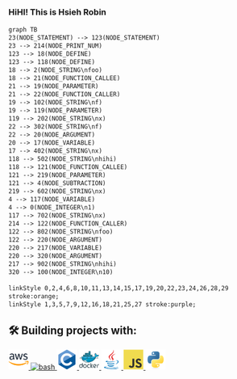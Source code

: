 ### HiHI! This is Hsieh Robin

<!--
**RobinHsieh/RobinHsieh** is a ✨ _special_ ✨ repository because its `README.md` (this file) appears on your GitHub profile.

Here are some ideas to get you started:

- 🔭 I’m currently working on ...
- 🌱 I’m currently learning ...
- 👯 I’m looking to collaborate on ...
- 🤔 I’m looking for help with ...
- 💬 Ask me about ...
- 📫 How to reach me: ...
- 😄 Pronouns: ...
- ⚡ Fun fact: ...
-->

```mermaid
graph TB
23(NODE_STATEMENT) --> 123(NODE_STATEMENT)
23 --> 214(NODE_PRINT_NUM)
123 --> 18(NODE_DEFINE)
123 --> 118(NODE_DEFINE)
18 --> 2(NODE_STRING\nfoo)
18 --> 21(NODE_FUNCTION_CALLEE)
21 --> 19(NODE_PARAMETER)
21 --> 22(NODE_FUNCTION_CALLER)
19 --> 102(NODE_STRING\nf)
19 --> 119(NODE_PARAMETER)
119 --> 202(NODE_STRING\nx)
22 --> 302(NODE_STRING\nf)
22 --> 20(NODE_ARGUMENT)
20 --> 17(NODE_VARIABLE)
17 --> 402(NODE_STRING\nx)
118 --> 502(NODE_STRING\nhihi)
118 --> 121(NODE_FUNCTION_CALLEE)
121 --> 219(NODE_PARAMETER)
121 --> 4(NODE_SUBTRACTION)
219 --> 602(NODE_STRING\nx)
4 --> 117(NODE_VARIABLE)
4 --> 0(NODE_INTEGER\n1)
117 --> 702(NODE_STRING\nx)
214 --> 122(NODE_FUNCTION_CALLER)
122 --> 802(NODE_STRING\nfoo)
122 --> 220(NODE_ARGUMENT)
220 --> 217(NODE_VARIABLE)
220 --> 320(NODE_ARGUMENT)
217 --> 902(NODE_STRING\nhihi)
320 --> 100(NODE_INTEGER\n10)

linkStyle 0,2,4,6,8,10,11,13,14,15,17,19,20,22,23,24,26,28,29 stroke:orange;
linkStyle 1,3,5,7,9,12,16,18,21,25,27 stroke:purple;
```

## 🛠️ **Building projects with:**
<p align="left" background-color="white"> 
  <a href="https://aws.amazon.com" target="_blank" rel="noreferrer"> 
    <img src="https://raw.githubusercontent.com/devicons/devicon/master/icons/amazonwebservices/amazonwebservices-original-wordmark.svg" alt="aws" width="40" height="40"/> </a> 
  <a href="https://www.gnu.org/software/bash/" target="_blank" rel="noreferrer"> 
    <img src="https://www.vectorlogo.zone/logos/gnu_bash/gnu_bash-icon.svg" alt="bash" width="40" height="40"/> </a> 
  <a href="https://www.cprogramming.com/" target="_blank" rel="noreferrer"> 
    <img src="https://raw.githubusercontent.com/devicons/devicon/master/icons/c/c-original.svg" alt="c" width="40" height="40"/> </a> 
  <a href="https://www.docker.com/" target="_blank" rel="noreferrer"> 
    <img src="https://raw.githubusercontent.com/devicons/devicon/master/icons/docker/docker-original-wordmark.svg" alt="docker" width="40" height="40"/> </a> 
  <a href="https://www.java.com" target="_blank" rel="noreferrer"> 
    <img src="https://raw.githubusercontent.com/devicons/devicon/master/icons/java/java-original.svg" alt="java" width="40" height="40"/> </a> 
  <a href="https://developer.mozilla.org/en-US/docs/Web/JavaScript" target="_blank" rel="noreferrer"> 
    <img src="https://raw.githubusercontent.com/devicons/devicon/master/icons/javascript/javascript-original.svg" alt="javascript" width="40" height="40"/> </a> 
  <a href="https://www.python.org" target="_blank" rel="noreferrer"> 
    <img src="https://raw.githubusercontent.com/devicons/devicon/master/icons/python/python-original.svg" alt="python" width="40" height="40"/> </a> 
</p>

